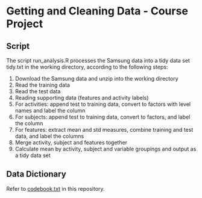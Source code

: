 Getting and Cleaning Data - Course Project
========================================================

Script
--------------------------------------------------------

The script run_analysis.R processes the Samsung data into a tidy data set tidy.txt in the working directory, according to the following steps:

1. Download the Samsung data and unzip into the working directory
2. Read the training data
3. Read the test data
4. Reading supporting data (features and activity labels)
5. For activities: append test to training data, convert to factors with level names and label the column
6. For subjects: append test to training data, convert to factors, and label the column
7. For features: extract mean and std measures, combine training and test data, and label the columns
8. Merge activity, subject and features together
9. Calculate mean by activity, subject and variable groupings and output as a tidy data set

Data Dictionary
--------------------------------------------------------

Refer to [codebook.txt](https://github.com/andyjames250/RGCDProject/blob/master/codebook.txt) in this repository.
